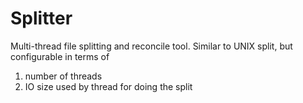 Splitter
========
   Multi-thread file splitting and reconcile tool. Similar to UNIX split, but configurable in terms of
   1. number of threads
   2. IO size used by thread for doing the split